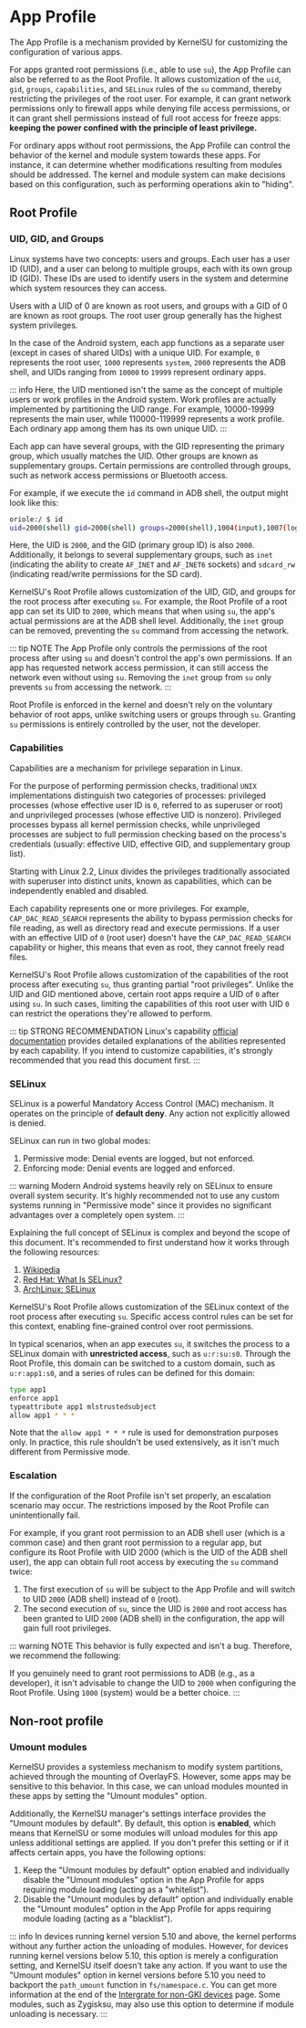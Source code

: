 # App Profile

The App Profile is a mechanism provided by KernelSU for customizing the configuration of various apps.

For apps granted root permissions (i.e., able to use `su`), the App Profile can also be referred to as the Root Profile. It allows customization of the `uid`, `gid`, `groups`, `capabilities`, and `SELinux` rules of the `su` command, thereby restricting the privileges of the root user. For example, it can grant network permissions only to firewall apps while denying file access permissions, or it can grant shell permissions instead of full root access for freeze apps: **keeping the power confined with the principle of least privilege.**

For ordinary apps without root permissions, the App Profile can control the behavior of the kernel and module system towards these apps. For instance, it can determine whether modifications resulting from modules should be addressed. The kernel and module system can make decisions based on this configuration, such as performing operations akin to "hiding".

## Root Profile

### UID, GID, and Groups

Linux systems have two concepts: users and groups. Each user has a user ID (UID), and a user can belong to multiple groups, each with its own group ID (GID). These IDs are used to identify users in the system and determine which system resources they can access.

Users with a UID of 0 are known as root users, and groups with a GID of 0 are known as root groups. The root user group generally has the highest system privileges.

In the case of the Android system, each app functions as a separate user (except in cases of shared UIDs) with a unique UID. For example, `0` represents the root user, `1000` represents `system`, `2000` represents the ADB shell, and UIDs ranging from `10000` to `19999` represent ordinary apps.

::: info
Here, the UID mentioned isn't the same as the concept of multiple users or work profiles in the Android system. Work profiles are actually implemented by partitioning the UID range. For example, 10000-19999 represents the main user, while 110000-119999 represents a work profile. Each ordinary app among them has its own unique UID.
:::

Each app can have several groups, with the GID representing the primary group, which usually matches the UID. Other groups are known as supplementary groups. Certain permissions are controlled through groups, such as network access permissions or Bluetooth access.

For example, if we execute the `id` command in ADB shell, the output might look like this:

```sh
oriole:/ $ id
uid=2000(shell) gid=2000(shell) groups=2000(shell),1004(input),1007(log),1011(adb),1015(sdcard_rw),1028(sdcard_r),1078(ext_data_rw),1079(ext_obb_rw),3001(net_bt_admin),3002(net_bt),3003(inet),3006(net_bw_stats),3009(readproc),3011(uhid),3012(readtracefs) context=u:r:shell:s0
```

Here, the UID is `2000`, and the GID (primary group ID) is also `2000`. Additionally, it belongs to several supplementary groups, such as `inet` (indicating the ability to create `AF_INET` and `AF_INET6` sockets) and `sdcard_rw` (indicating read/write permissions for the SD card).

KernelSU's Root Profile allows customization of the UID, GID, and groups for the root process after executing `su`. For example, the Root Profile of a root app can set its UID to `2000`, which means that when using `su`, the app's actual permissions are at the ADB shell level. Additionally, the `inet` group can be removed, preventing the `su` command from accessing the network.

::: tip NOTE
The App Profile only controls the permissions of the root process after using `su` and doesn't control the app's own permissions. If an app has requested network access permission, it can still access the network even without using `su`. Removing the `inet` group from `su` only prevents `su` from accessing the network.
:::

Root Profile is enforced in the kernel and doesn't rely on the voluntary behavior of root apps, unlike switching users or groups through `su`. Granting `su` permissions is entirely controlled by the user, not the developer.

### Capabilities

Capabilities are a mechanism for privilege separation in Linux.

For the purpose of performing permission checks, traditional `UNIX` implementations distinguish two categories of processes: privileged processes (whose effective user ID is `0`, referred to as superuser or root) and unprivileged processes (whose effective UID is nonzero). Privileged processes bypass all kernel permission checks, while unprivileged processes are subject to full permission checking based on the process's credentials (usually: effective UID, effective GID, and supplementary group list).

Starting with Linux 2.2, Linux divides the privileges traditionally associated with superuser into distinct units, known as capabilities, which can be independently enabled and disabled.

Each capability represents one or more privileges. For example, `CAP_DAC_READ_SEARCH` represents the ability to bypass permission checks for file reading, as well as directory read and execute permissions. If a user with an effective UID of `0` (root user) doesn't have the `CAP_DAC_READ_SEARCH` capability or higher, this means that even as root, they cannot freely read files.

KernelSU's Root Profile allows customization of the capabilities of the root process after executing `su`, thus granting partial "root privileges". Unlike the UID and GID mentioned above, certain root apps require a UID of `0` after using `su`. In such cases, limiting the capabilities of this root user with UID `0` can restrict the operations they're allowed to perform.

::: tip STRONG RECOMMENDATION
Linux's capability [official documentation](https://man7.org/linux/man-pages/man7/capabilities.7.html) provides detailed explanations of the abilities represented by each capability. If you intend to customize capabilities, it's strongly recommended that you read this document first.
:::

### SELinux

SELinux is a powerful Mandatory Access Control (MAC) mechanism. It operates on the principle of **default deny**. Any action not explicitly allowed is denied.

SELinux can run in two global modes:

1. Permissive mode: Denial events are logged, but not enforced.
2. Enforcing mode: Denial events are logged and enforced.

::: warning
Modern Android systems heavily rely on SELinux to ensure overall system security. It's highly recommended not to use any custom systems running in "Permissive mode" since it provides no significant advantages over a completely open system.
:::

Explaining the full concept of SELinux is complex and beyond the scope of this document. It's recommended to first understand how it works through the following resources:

1. [Wikipedia](https://en.wikipedia.org/wiki/Security-Enhanced_Linux)
2. [Red Hat: What Is SELinux?](https://www.redhat.com/en/topics/linux/what-is-selinux)
3. [ArchLinux: SELinux](https://wiki.archlinux.org/title/SELinux)

KernelSU's Root Profile allows customization of the SELinux context of the root process after executing `su`. Specific access control rules can be set for this context, enabling fine-grained control over root permissions.

In typical scenarios, when an app executes `su`, it switches the process to a SELinux domain with **unrestricted access**, such as `u:r:su:s0`. Through the Root Profile, this domain can be switched to a custom domain, such as `u:r:app1:s0`, and a series of rules can be defined for this domain:

```sh
type app1
enforce app1
typeattribute app1 mlstrustedsubject
allow app1 * * *
```

Note that the `allow app1 * * *` rule is used for demonstration purposes only. In practice, this rule shouldn't be used extensively, as it isn't much different from Permissive mode.

### Escalation

If the configuration of the Root Profile isn't set properly, an escalation scenario may occur. The restrictions imposed by the Root Profile can unintentionally fail.

For example, if you grant root permission to an ADB shell user (which is a common case) and then grant root permission to a regular app, but configure its Root Profile with UID 2000 (which is the UID of the ADB shell user), the app can obtain full root access by executing the `su` command twice:

1. The first execution of `su` will be subject to the App Profile and will switch to UID `2000` (ADB shell) instead of `0` (root).
2. The second execution of `su`, since the UID is `2000` and root access has been granted to UID `2000` (ADB shell) in the configuration, the app will gain full root privileges.

::: warning NOTE
This behavior is fully expected and isn't a bug. Therefore, we recommend the following:

If you genuinely need to grant root permissions to ADB (e.g., as a developer), it isn't advisable to change the UID to `2000` when configuring the Root Profile. Using `1000` (system) would be a better choice.
:::

## Non-root profile

### Umount modules

KernelSU provides a systemless mechanism to modify system partitions, achieved through the mounting of OverlayFS. However, some apps may be sensitive to this behavior. In this case, we can unload modules mounted in these apps by setting the "Umount modules" option.

Additionally, the KernelSU manager's settings interface provides the "Umount modules by default". By default, this option is **enabled**, which means that KernelSU or some modules will unload modules for this app unless additional settings are applied. If you don't prefer this setting or if it affects certain apps, you have the following options:

1. Keep the "Umount modules by default" option enabled and individually disable the "Umount modules" option in the App Profile for apps requiring module loading (acting as a "whitelist").
2. Disable the "Umount modules by default" option and individually enable the "Umount modules" option in the App Profile for apps requiring module loading (acting as a "blacklist").

::: info
In devices running kernel version 5.10 and above, the kernel performs without any further action the unloading of modules. However, for devices running kernel versions below 5.10, this option is merely a configuration setting, and KernelSU itself doesn't take any action. If you want to use the "Umount modules" option in kernel versions before 5.10 you need to backport the `path_umount` function in `fs/namespace.c`. You can get more information at the end of the [Intergrate for non-GKI devices](https://kernelsu.org/guide/how-to-integrate-for-non-gki.html#how-to-backport-path_umount) page. Some modules, such as Zygisksu, may also use this option to determine if module unloading is necessary.
:::
